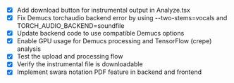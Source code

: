 - [x] Add download button for instrumental output in Analyze.tsx
- [x] Fix Demucs torchaudio backend error by using --two-stems=vocals and TORCH_AUDIO_BACKEND=soundfile
- [x] Update backend code to use compatible Demucs options
- [x] Enable GPU usage for Demucs processing and TensorFlow (crepe) analysis
- [x] Test the upload and processing flow
- [x] Verify the instrumental file is downloadable
- [x] Implement swara notation PDF feature in backend and frontend
